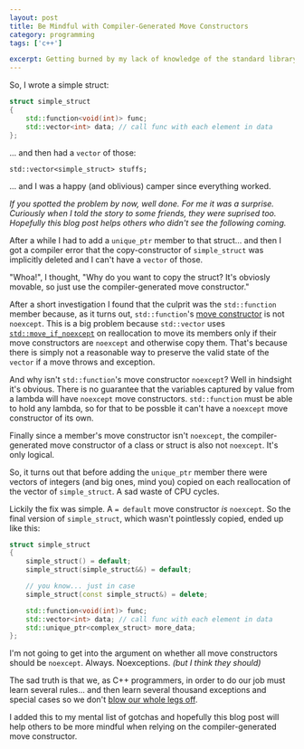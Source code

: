 ```yaml
---
layout: post
title: Be Mindful with Compiler-Generated Move Constructors
category: programming
tags: ['c++']

excerpt: Getting burned by my lack of knowledge of the standard library.
---
```


So, I wrote a simple struct:

```c++
struct simple_struct
{
    std::function<void(int)> func;
    std::vector<int> data; // call func with each element in data
};
```

... and then had a `vector` of those:

```
std::vector<simple_struct> stuffs;
```

... and I was a happy (and oblivious) camper since everything worked.

*If you spotted the problem by now, well done. For me it was a surprise. Curiously when I told the story to some friends, they were suprised too. Hopefully this blog post helps others who didn't see the following coming.*

After a while I had to add a `unique_ptr` member to that struct... and then I got a compiler error that the copy-constructor of `simple_struct` was implicitly deleted and I can't have a `vector` of those.

"Whoa!", I thought, "Why do you want to copy the struct? It's obviosly movable, so just use the compiler-generated move constructor."

After a short investigation I found that the culprit was the `std::function` member because, as it turns out, `std::function`'s [move constructor](https://en.cppreference.com/w/cpp/utility/functional/function/function) is not `noexcept`. This is a big problem because `std::vector` uses [`std::move_if_noexcept`](https://en.cppreference.com/w/cpp/utility/move_if_noexcept) on reallocation to move its members only if their move constructors are `noexcept` and otherwise copy them. That's because there is simply not a reasonable way to preserve the valid state of the `vector` if a move throws and exception.

And why isn't `std::function`'s move constructor `noexcept`? Well in hindsight it's obvious. There is no guarantee that the variables captured by value from a lambda will have `noexcept` move constructors. `std::function` must be able to hold any lambda, so for that to be possble it can't have a `noexcept` move constructor of its own.

Finally since a member's move constructor isn't `noexcept`, the compiler-generated move constructor of a class or struct is also not `noexcept`. It's only logical.

So, it turns out that before adding the `unique_ptr` member there were vectors of integers (and big ones, mind you) copied on each reallocation of the vector of `simple_struct`. A sad waste of CPU cycles.

Lickily the fix was simple. A `= default` move constructor *is* `noexcept`. So the final version of `simple_struct`, which wasn't pointlessly copied, ended up like this:

```c++
struct simple_struct
{
    simple_struct() = default;
    simple_struct(simple_struct&&) = default;

    // you know... just in case
    simple_struct(const simple_struct&) = delete;

    std::function<void(int)> func;
    std::vector<int> data; // call func with each element in data
    std::unique_ptr<complex_struct> more_data;
};
```

I'm not going to get into the argument on whether all move constructors should be `noexcept`. Always. Noexceptions. *(but I think they should)*

The sad truth is that we, as C++ programmers, in order to do our job must learn several rules... and then learn several thousand exceptions and special cases so we don't [blow our whole legs off](https://www.goodreads.com/quotes/226222-c-makes-it-easy-to-shoot-yourself-in-the-foot).

I added this to my mental list of gotchas and hopefully this blog post will help others to be more mindful when relying on the compiler-generated move constructor.
